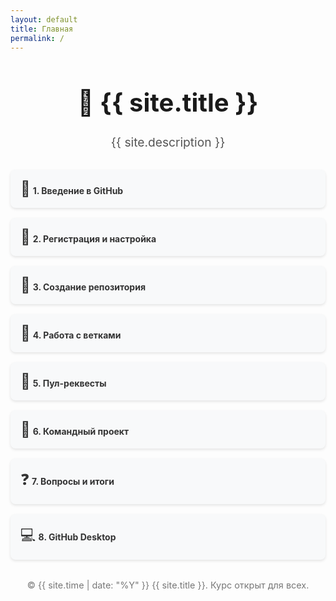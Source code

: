 ```yaml
---
layout: default
title: Главная
permalink: /
---
```


<div style="text-align:center; margin: 2rem 0;">
  <h1 style="font-size:2.5rem;">🚀 {{ site.title }}</h1>
  <p style="font-size:1.2rem; color:#555;">{{ site.description }}</p>
</div>

<nav>
  <ul style="list-style:none; padding:0; display:grid; grid-template-columns:repeat(auto-fit, minmax(250px, 1fr)); gap:1rem;">
    <li style="background:#f8f9fa; border-radius:8px; padding:1rem; box-shadow:0 2px 4px rgba(0,0,0,0.1);">
      <a href="{{ site.baseurl }}/lessons/01-intro/" style="text-decoration:none; color:#333;">
        <span style="font-size:1.5rem;">📘</span>
        <strong>1. Введение в GitHub</strong>
      </a>
    </li>
    <li style="background:#f8f9fa; border-radius:8px; padding:1rem; box-shadow:0 2px 4px rgba(0,0,0,0.1);">
      <a href="{{ site.baseurl }}/lessons/02-signup/" style="text-decoration:none; color:#333;">
        <span style="font-size:1.5rem;">📝</span>
        <strong>2. Регистрация и настройка</strong>
      </a>
    </li>
    <li style="background:#f8f9fa; border-radius:8px; padding:1rem; box-shadow:0 2px 4px rgba(0,0,0,0.1);">
      <a href="{{ site.baseurl }}/lessons/03-create-repo/" style="text-decoration:none; color:#333;">
        <span style="font-size:1.5rem;">📂</span>
        <strong>3. Создание репозитория</strong>
      </a>
    </li>
    <li style="background:#f8f9fa; border-radius:8px; padding:1rem; box-shadow:0 2px 4px rgba(0,0,0,0.1);">
      <a href="{{ site.baseurl }}/lessons/04-branches/" style="text-decoration:none; color:#333;">
        <span style="font-size:1.5rem;">🌿</span>
        <strong>4. Работа с ветками</strong>
      </a>
    </li>
    <li style="background:#f8f9fa; border-radius:8px; padding:1rem; box-shadow:0 2px 4px rgba(0,0,0,0.1);">
      <a href="{{ site.baseurl }}/lessons/05-pull-requests/" style="text-decoration:none; color:#333;">
        <span style="font-size:1.5rem;">🔀</span>
        <strong>5. Пул-реквесты</strong>
      </a>
    </li>
    <li style="background:#f8f9fa; border-radius:8px; padding:1rem; box-shadow:0 2px 4px rgba(0,0,0,0.1);">
      <a href="{{ site.baseurl }}/lessons/06-team-project/" style="text-decoration:none; color:#333;">
        <span style="font-size:1.5rem;">🤝</span>
        <strong>6. Командный проект</strong>
      </a>
    </li>
    <li style="background:#f8f9fa; border-radius:8px; padding:1rem; box-shadow:0 2px 4px rgba(0,0,0,0.1);">
      <a href="{{ site.baseurl }}/lessons/07-faq/" style="text-decoration:none; color:#333;">
        <span style="font-size:1.5rem;">❓</span>
        <strong>7. Вопросы и итоги</strong>
      </a>
    </li>
    <li style="background:#f8f9fa; border-radius:8px; padding:1rem; box-shadow:0 2px 4px rgba(0,0,0,0.1);">
      <a href="{{ site.baseurl }}/lessons/08-github-desktop/" style="text-decoration:none; color:#333;">
        <span style="font-size:1.5rem;">💻</span>
        <strong>8. GitHub Desktop</strong>
      </a>
    </li>
  </ul>
</nav>

<footer style="text-align:center; margin:2rem 0; color:#777; font-size:0.9rem;">
  © {{ site.time | date: "%Y" }} {{ site.title }}. Курс открыт для всех.
</footer>
